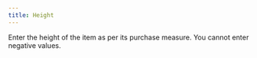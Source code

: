 ```yaml
---
title: Height
---
```



Enter the height of the item as per its purchase measure. You cannot enter negative values.
